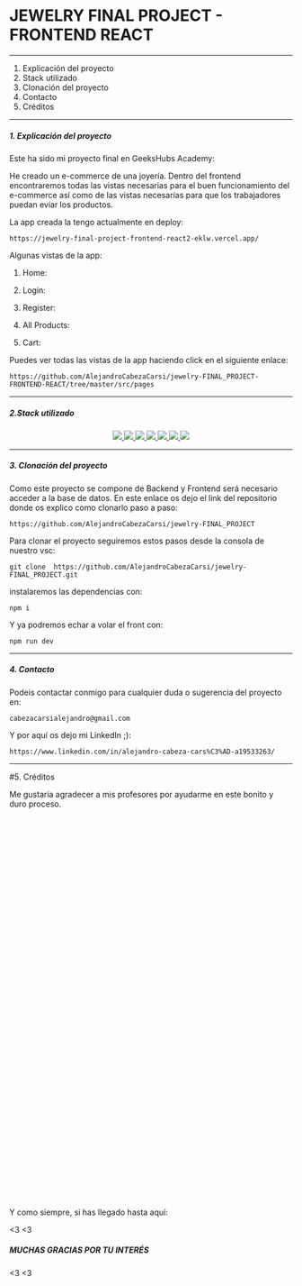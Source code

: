 <h1>JEWELRY FINAL PROJECT - FRONTEND REACT</h1>

---

<ol>
    <li> Explicación del proyecto</li>
    <li> Stack utilizado</li>
    <li> Clonación del proyecto</li>
    <li> Contacto</li>
    <li> Créditos</li>
</ol>

---

<h5> 1. Explicación del proyecto</h5>

Este ha sido mi proyecto final en GeeksHubs Academy: 

He creado un e-commerce de una joyería. Dentro del frontend encontraremos todas las vistas necesarias para el buen funcionamiento del e-commerce así como de las vistas necesarías para que los trabajadores puedan evíar los productos.

La app creada la tengo actualmente en deploy: 

    https://jewelry-final-project-frontend-react2-eklw.vercel.app/

Algunas vistas de la app: 

1. Home: 

2. Login: 

3. Register: 

4. All Products: 

5. Cart: 

Puedes ver todas las vistas de la app haciendo click en el siguiente enlace: 

    https://github.com/AlejandroCabezaCarsi/jewelry-FINAL_PROJECT-FRONTEND-REACT/tree/master/src/pages




---

<h5>2.Stack utilizado </h5>


<div align="center">

<a href="https://www.reactjs.com/">
    <img src= "https://img.shields.io/badge/React-20232A?style=for-the-badge&logo=react&logoColor=61DAFB"/>
</a>
 <a href="https://redux.js.org/">
    <img src= "https://user-images.githubusercontent.com/121863208/227808568-89a147ae-a047-4b1c-8065-9de44bd9bcb2.svg"/>
</a>
<a href="https://nodejs.org/en">
    <img src= "https://user-images.githubusercontent.com/121863208/227808607-7170e528-cc5d-4a04-a7ec-edfad90e2a1e.svg"/>
</a>
<a href="https://react-bootstrap.github.io/">
    <img src= "https://user-images.githubusercontent.com/121863208/227808594-021a15ab-7e14-454b-b977-4a5ade8287ed.svg"/>
</a>
<a href="https://developer.mozilla.org/es/docs/Web/CSS">
    <img src= "https://user-images.githubusercontent.com/121863208/227808642-a8dcfecb-74b9-4796-8b2b-7bfe5cf1b4ba.svg"/>
</a>
<a href="https://nextjs.org/">
    <img src= "https://user-images.githubusercontent.com/121863208/227808660-c8b59b3d-34bd-446f-83e1-8157f5a09b98.svg"/>
</a>
<a href="https://expressjs.com/">
    <img src= "https://user-images.githubusercontent.com/121863208/227808665-1bf127e8-1ad3-4836-b42e-92bb5844a260.svg"/>
</a>
</div>

---

<h5>3. Clonación del proyecto</h5>

Como este proyecto se compone de Backend y Frontend será necesario acceder a la base de datos. En este enlace os dejo el link del repositorio donde os explico como clonarlo paso a paso: 

    https://github.com/AlejandroCabezaCarsi/jewelry-FINAL_PROJECT


Para clonar el proyecto seguiremos estos pasos desde la consola de nuestro vsc:

    git clone  https://github.com/AlejandroCabezaCarsi/jewelry-FINAL_PROJECT.git

instalaremos las dependencias con:

    npm i
Y ya podremos echar a volar el front con:

    npm run dev

---

<h5>4. Contacto</h5>

Podeis contactar conmigo para cualquier duda o sugerencia del proyecto en:

    cabezacarsialejandro@gmail.com 


Y por aquí os dejo mi LinkedIn ;):

    https://www.linkedin.com/in/alejandro-cabeza-cars%C3%AD-a19533263/

---

#5. Créditos 

Me gustaría agradecer a mis profesores por ayudarme en este bonito y duro proceso.

<br>
<br>
<br>
<br>
<br>
<br>
<br>
<br>
<br>
<br>
<br>
<br>
<br>
<br>
<br>
<br>
<br>
<br>
<br>
<br>
<br>
<br>
<br>
<br>
<br>
<br>
<br>
<br>
<br>
<br>
<br>
<br>
<br>
<br>
<br>
<br>
<br>
<br>
<br>
<br>

Y como siempre, si has llegado hasta aquí:

<3 <3 <h5>MUCHAS GRACIAS POR TU INTERÉS</h5> <3 <3
